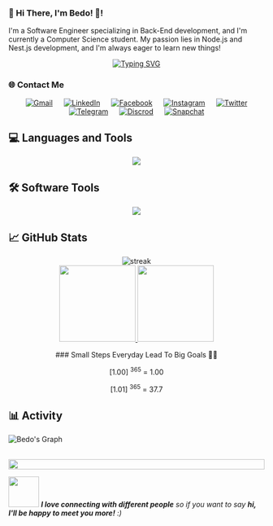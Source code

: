 ### 💫 Hi There, I'm Bedo! 👋!

I'm a Software Engineer specializing in Back-End development, and I'm currently a Computer Science student. My passion lies in Node.js and Nest.js development, and I'm always eager to learn new things!

<p align="center">
 <a href="https://github.com/DenverCoder1/readme-typing-svg">
<img src="https://readme-typing-svg.herokuapp.com?font=Raleway&size=27&color=red&center=true&vCenter=true&width=700&height=100&lines=Back-End+Software+Engineer;Passionate+about+Node+js+and+Nest+js+Development;Always+Learning+New+Things" 
alt="Typing SVG" /> </a>
</p>

### 🌐 Contact Me
<p align="center">
&emsp;
<a href="mailto:bedonassef71@gmail.com"><img img src="https://img.shields.io/badge/Gmail-EA4335?style=flat&logo=gmail&logoColor=white" alt="Gmail"/></a>
&emsp;
<a href="https://www.linkedin.com/in/bedonassef02/"><img src="https://img.shields.io/badge/LinkedIn-0A66C2?style=flat&logo=linkedin&logoColor=white" alt="LinkedIn"/></a>
&emsp;
<a href="https://www.facebook.com/bedonassef02/"><img src="https://img.shields.io/badge/Facebook-0866FF?style=flat&logo=facebook&logoColor=white" alt="Facebook"/></a>
&emsp;
<a href="https://www.instagram.com/bedonassef02/"><img src="https://img.shields.io/badge/Instagram-E4405F?style=flat&logo=instagram&logoColor=white" alt="Instagram"/></a>
&emsp;
<a href="https://x.com/bedonassef02"><img src="https://img.shields.io/badge/X-000000?style=flat&logo=x&logoColor=white" alt="Twitter"/></a>
&emsp;
<br>
<a href="#"><img src="https://img.shields.io/badge/bedonassef02-26A5E4?style=flat&logo=telegram&logoColor=white" alt="Telegram"/></a>
&emsp;
<a href="#"><img src="https://img.shields.io/badge/bedonassef02-5865F2?style=flat&logo=discord&logoColor=white" alt="Discrod"/></a>
&emsp;
<a href="#"><img src="https://img.shields.io/badge/bedonassef02-FFFC00?style=flat&logo=snapchat&logoColor=black" alt="Snapchat"/></a>
</p>

## 💻 Languages and Tools

<p align="center">
    	<img src="https://skillicons.dev/icons?i=js,ts,php,python,java,cpp,scala,nodejs,express,nestjs,laravel,flask,mongo,mysql,postgres,redis,tensorflow,docker,aws,jest,prisma,kafka,rabbitmq,graphql&perline=8" />
</p>

## 🛠️ Software Tools
 
<p align="center"> 
	<img src="https://skillicons.dev/icons?i=git,vscode,webstorm,pycharm,postman,kali,photoshop&perline=8" />
</p>

## 📈 GitHub Stats

<p align="center">
	<img src="https://github-readme-streak-stats.herokuapp.com/?user=bedonassef02&theme=dark" alt="streak"/> <br>
	<a href="https://github.com/bedonassef02">
  <img height="150em" src="https://github-readme-stats.vercel.app/api?username=bedonassef02&show_icons=true&count_private=true&theme=react&include_all_commits=true"/>
  <img height="150em" src="https://github-readme-stats-eight-theta.vercel.app/api/top-langs/?username=bedonassef02&theme=react&layout=compact"/>
</a> 
</p>

<div align="center"> 
  ### Small Steps Everyday Lead To Big Goals 🤸‍♂️
  
 [1.00] <sup>365</sup> = 1.00
                          
 [1.01] <sup>365</sup> = 37.7
</div>

## 📊 Activity

![Bedo's Graph](https://github-readme-activity-graph.vercel.app/graph?username=bedonassef02&custom_title=Bedo's%20GitHub%20Activity%20Graph&bg_color=0D1117&color=7F3FBF&line=7F3FBF&point=7F3FBF&area_color=FFFFFF&title_color=FFFFFF&area=true)
<br><br>

<img src="https://i.imgur.com/dBaSKWF.gif" height="20" width="100%">

<img src="https://media.giphy.com/media/LnQjpWaON8nhr21vNW/giphy.gif" width="60"> <em><b>I love connecting with different people</b> so if you want to say <b>hi, I'll be happy to meet you more!</b> :)</em>
